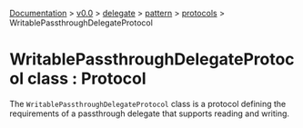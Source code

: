 [Documentation](/docs/documentation.md) >
 [v0.0](/docs/0.0/version.md) >
  [delegate](/docs/0.0/delegate/module.md) >
   [pattern](/docs/0.0/delegate/pattern/module.md) >
    [protocols](/docs/0.0/delegate/pattern/protocols/module.md) >
     WritablePassthroughDelegateProtocol

# WritablePassthroughDelegateProtocol class : Protocol

The `WritablePassthroughDelegateProtocol` class is a protocol defining the requirements of a passthrough delegate that supports reading and writing.
